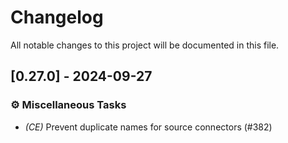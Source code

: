 # Changelog

All notable changes to this project will be documented in this file.

## [0.27.0] - 2024-09-27

### ⚙️ Miscellaneous Tasks

- *(CE)* Prevent duplicate names for source connectors (#382)

<!-- generated by git-cliff -->
